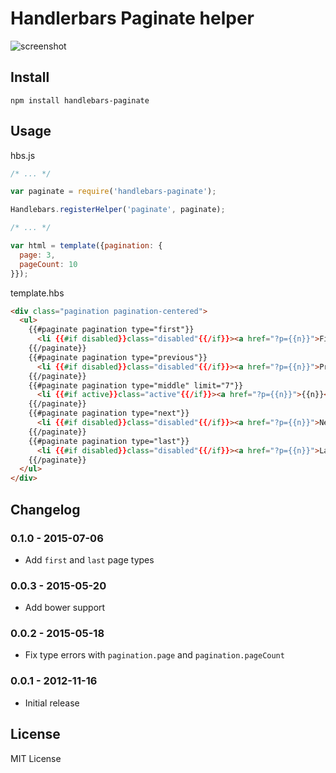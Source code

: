 # Handlerbars Paginate helper

![screenshot](https://github.com/olalonde/handlebars-paginate/raw/master/screenshot.png)

## Install

    npm install handlebars-paginate

## Usage

hbs.js

```javascript
/* ... */

var paginate = require('handlebars-paginate');

Handlebars.registerHelper('paginate', paginate);

/* ... */

var html = template({pagination: {
  page: 3,
  pageCount: 10
}});
```

template.hbs

```html
<div class="pagination pagination-centered">
  <ul>
    {{#paginate pagination type="first"}}
      <li {{#if disabled}}class="disabled"{{/if}}><a href="?p={{n}}">First</a></li>
    {{/paginate}}
    {{#paginate pagination type="previous"}}
      <li {{#if disabled}}class="disabled"{{/if}}><a href="?p={{n}}">Prev</a></li>
    {{/paginate}}
    {{#paginate pagination type="middle" limit="7"}}
      <li {{#if active}}class="active"{{/if}}><a href="?p={{n}}">{{n}}</a></li>
    {{/paginate}}
    {{#paginate pagination type="next"}}
      <li {{#if disabled}}class="disabled"{{/if}}><a href="?p={{n}}">Next</a></li>
    {{/paginate}}
    {{#paginate pagination type="last"}}
      <li {{#if disabled}}class="disabled"{{/if}}><a href="?p={{n}}">Last</a></li>
    {{/paginate}}
  </ul>
</div>
```

## Changelog

### 0.1.0 - 2015-07-06
- Add `first` and `last` page types

### 0.0.3 - 2015-05-20
- Add bower support

### 0.0.2 - 2015-05-18
- Fix type errors with `pagination.page` and `pagination.pageCount`

### 0.0.1 - 2012-11-16
- Initial release

## License

MIT License
